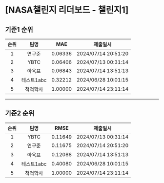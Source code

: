# [NASA챌린지 리더보드 - 챌린지1]
## 기준1 순위
| 순위 | 팀명 | MAE | 제출일시 |
|:----:|:----:|:-----:|:----:|
| 1 | 연구준 | 0.06336 | 2024/07/14 20:51:20 |
| 2 | YBTC | 0.06406 | 2024/07/13 00:31:14 |
| 3 | 아육프 | 0.06843 | 2024/07/14 13:51:13 |
| 4 | 테스트1abc | 0.32212 | 2024/06/28 10:01:15 |
| 5 | 척척학사 | 1.00000 | 2024/07/14 23:11:14 |
___
## 기준2 순위
| 순위 | 팀명 | RMSE | 제출일시 |
|:----:|:----:|:-----:|:----:|
| 1 | YBTC | 0.11649 | 2024/07/13 00:31:14 |
| 2 | 연구준 | 0.11675 | 2024/07/14 20:51:20 |
| 3 | 아육프 | 0.12088 | 2024/07/14 13:51:13 |
| 4 | 테스트1abc | 0.40080 | 2024/06/28 10:01:15 |
| 5 | 척척학사 | 1.00000 | 2024/07/14 23:11:14 |
